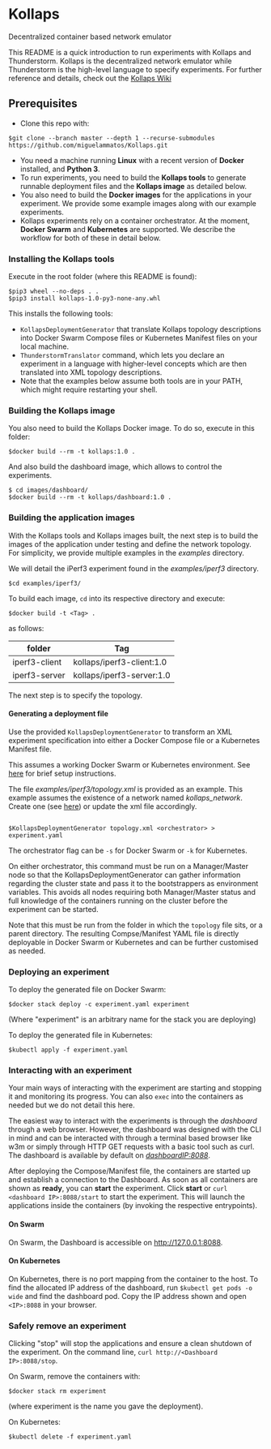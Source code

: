 # Kollaps
Decentralized container based network emulator


This README is a quick introduction to run experiments with Kollaps and Thunderstorm.
Kollaps is the decentralized network emulator while Thunderstorm is the high-level language to specify experiments.
For further reference and details, check out the [Kollaps Wiki](https://github.com/miguelammatos/Kollaps/wiki)

## Prerequisites
- Clone this repo with:
```
$git clone --branch master --depth 1 --recurse-submodules https://github.com/miguelammatos/Kollaps.git
```
- You need a machine running **Linux** with a recent version of **Docker** installed, and **Python 3**.
- To run experiments, you need to build the **Kollaps tools** to generate runnable deployment files and the  **Kollaps image** as detailed below.
- You also need to build the **Docker images** for the applications in your experiment. We provide some example images along with our example experiments.
- Kollaps experiments rely on a container orchestrator. At the moment, **Docker Swarm** and **Kubernetes** are supported. We describe the workflow for both of these in detail below.

### Installing the Kollaps tools
Execute in the root folder (where this README is found):
```
$pip3 wheel --no-deps . .
$pip3 install kollaps-1.0-py3-none-any.whl
```
This installs the following tools:
- `KollapsDeploymentGenerator` that translate Kollaps topology descriptions into Docker Swarm Compose files or Kubernetes Manifest files on your local machine.
- `ThunderstormTranslator` command, which lets you declare an experiment in a language with higher-level concepts which are then translated into XML topology descriptions.
- Note that the examples below assume both tools are in your PATH, which might require restarting your shell.

### Building the Kollaps image
You also need to build the Kollaps Docker image. To do so, execute in this folder:
```
$docker build --rm -t kollaps:1.0 .
```

And also build the dashboard image, which allows to control the experiments.

```
$ cd images/dashboard/
$docker build --rm -t kollaps/dashboard:1.0 .
```

### Building the application images

With the Kollaps tools and Kollaps images built, the next step is to build the images of the application under testing and define the network topology.
For simplicity, we provide multiple examples in the *examples* directory.

We will detail the iPerf3 experiment found in the *examples/iperf3* directory.

```
$cd examples/iperf3/
```

To build each image, `cd` into its respective directory and execute:
```
$docker build -t <Tag> .
```
as follows:

|folder|Tag|
|------|---|
|iperf3-client|  kollaps/iperf3-client:1.0 |
|iperf3-server|  kollaps/iperf3-server:1.0 |



The next step is to specify the topology.

#### Generating a deployment file

Use the provided `KollapsDeploymentGenerator` to transform an XML experiment specification into either a Docker Compose file or a Kubernetes Manifest file.

This assumes a working Docker Swarm or Kubernetes environment.
See [here](Orchestrators.md) for brief setup instructions.

The file *examples/iperf3/topology.xml* is provided as an example.
This example assumes the existence of a network named *kollaps_network*.
Create one (see [here](Orchestrators.md)) or update the xml file accordingly.

```

$KollapsDeploymentGenerator topology.xml <orchestrator> > experiment.yaml
```
The orchestrator flag can be `-s` for Docker Swarm or `-k` for Kubernetes.

On either orchestrator, this command must be run on a Manager/Master node so that the KollapsDeploymentGenerator can gather information regarding the cluster state and pass it to the bootstrappers as environment variables.
This avoids all nodes requiring both Manager/Master status and full knowledge of the containers running on the cluster before the experiment can be started.

Note that this must be run from the folder in which the `topology` file sits, or a parent directory.
The resulting Compse/Manifest YAML file is directly deployable in Docker Swarm or Kubernetes and can be further customised as needed.

### Deploying an experiment

To deploy the generated file on Docker Swarm:

```
$docker stack deploy -c experiment.yaml experiment
```

(Where "experiment" is an arbitrary name for the stack you are deploying)

To deploy the generated file in Kubernetes:

```
$kubectl apply -f experiment.yaml
```

### Interacting with an experiment

Your main ways of interacting with the experiment are starting and stopping it and monitoring its progress.
You can also `exec` into the containers as needed but we do not detail this here.

The easiest way to interact with the experiments is through the *dashboard* through a web browser.
However, the dashboard was designed with the CLI in mind and can be interacted with through a terminal based browser like w3m or simply through HTTP GET requests with a basic tool such as curl.
The dashboard is available by default on *<dashboardIP:8088>*.

After deploying the Compose/Manifest file, the containers are started up and establish a connection to the Dashboard. As soon as all containers are shown as **ready**, you can **start** the experiment. Click **start** or `curl <dashboard IP>:8088/start` to start the experiment. This will launch the applications inside the containers (by invoking the respective entrypoints).

#### On Swarm

On Swarm, the Dashboard is accessible on http://127.0.0.1:8088.

#### On Kubernetes

On Kubernetes, there is no port mapping from the container to the host. To find the allocated IP address of the dashboard, run `$kubectl get pods -o wide` and find the dashboard pod. Copy the IP address shown and open `<IP>:8088` in your browser.

### Safely remove an experiment

Clicking "stop" will stop the applications and ensure a clean shutdown of the experiment. On the command line, `curl http://<Dashboard IP>:8088/stop`.

On Swarm, remove the containers with:
```
$docker stack rm experiment
```
(where experiment is the name you gave the deployment).

On Kubernetes:
```
$kubectl delete -f experiment.yaml
```
